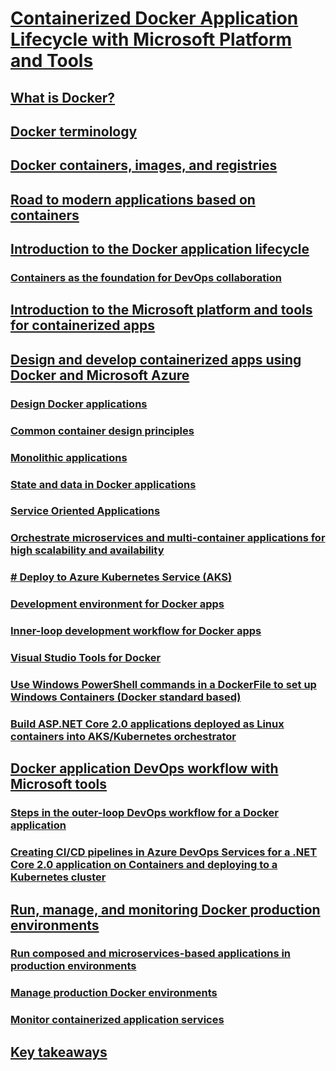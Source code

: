 # [Containerized Docker Application Lifecycle with Microsoft Platform and Tools](index.md)

## [What is Docker?](what-is-docker.md)

## [Docker terminology](docker-terminology.md)

## [Docker containers, images, and registries](docker-containers-images-and-registries.md)

## [Road to modern applications based on containers](road-modern-applications-based-containers.md)

## [Introduction to the Docker application lifecycle](Docker-application-lifecycle/index.md)

### [Containers as the foundation for DevOps collaboration](Docker-application-lifecycle/containers-foundation-for-devops-collaboration.md)

## [Introduction to the Microsoft platform and tools for containerized apps](Microsoft-platform-tools-containerized-apps/index.md)

## [Design and develop containerized apps using Docker and Microsoft Azure](design-develop-containerized-apps/index.md)

### [Design Docker applications](design-develop-containerized-apps/design-docker-applications.md)

### [Common container design principles](design-develop-containerized-apps/common-container-design-principles.md)

### [Monolithic applications](design-develop-containerized-apps/monolithic-applications.md)

### [State and data in Docker applications](design-develop-containerized-apps/state-and-data-in-docker-applications.md)

### [Service Oriented Applications](design-develop-containerized-apps/soa-applications.md)

### [Orchestrate microservices and multi-container applications for high scalability and availability](design-develop-containerized-apps/orchestrate-high-scalability-availability.md)

### [# Deploy to Azure Kubernetes Service (AKS)](deploy-azure-kubernetes-service.md)

### [Development environment for Docker apps](design-develop-containerized-apps/docker-apps-development-environment.md)

### [Inner-loop development workflow for Docker apps](design-develop-containerized-apps/docker-apps-inner-loop-workflow.md)

### [Visual Studio Tools for Docker](design-develop-containerized-apps/visual-studio-tools-for-docker.md)

### [Use Windows PowerShell commands in a DockerFile to set up Windows Containers (Docker standard based)](design-develop-containerized-apps/set-up-windows-containers-with-powershell.md)

### [Build ASP.NET Core 2.0 applications deployed as Linux containers into AKS/Kubernetes orchestrator](design-develop-containerized-apps/build-aspnet-core-applications-linux-containers-aks-kubernetes.md)

## [Docker application DevOps workflow with Microsoft tools](docker-devops-workflow/index.md)

### [Steps in the outer-loop DevOps workflow for a Docker application](docker-devops-workflow/docker-application-outer-loop-devops-workflow.md)

### [Creating CI/CD pipelines in Azure DevOps Services for a .NET Core 2.0 application on Containers and deploying to a Kubernetes cluster](docker-devops-workflow/create-ci-cd-pipelines-azure-devops-services-aspnetcore-kubernetes.md)

## [Run, manage, and monitoring Docker production environments](run-manage-monitor-docker-environments/index.md)

### [Run composed and microservices-based applications in production environments](run-manage-monitor-docker-environments/run-microservices-based-applications-in-production.md)

### [Manage production Docker environments](run-manage-monitor-docker-environments/manage-production-docker-environments.md)

### [Monitor containerized application services](run-manage-monitor-docker-environments/monitor-containerized-application-services.md)

## [Key takeaways](key-takeaways/index.md)
